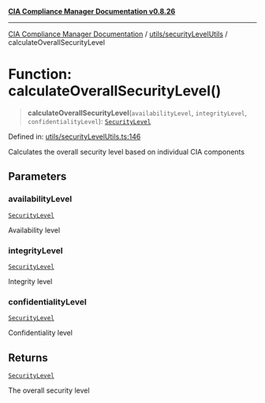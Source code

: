 [**CIA Compliance Manager Documentation v0.8.26**](../../../README.md)

***

[CIA Compliance Manager Documentation](../../../modules.md) / [utils/securityLevelUtils](../README.md) / calculateOverallSecurityLevel

# Function: calculateOverallSecurityLevel()

> **calculateOverallSecurityLevel**(`availabilityLevel`, `integrityLevel`, `confidentialityLevel`): [`SecurityLevel`](../../../types/cia/type-aliases/SecurityLevel.md)

Defined in: [utils/securityLevelUtils.ts:146](https://github.com/Hack23/cia-compliance-manager/blob/168f1311621722afef33b264085d8ac99d4a3213/src/utils/securityLevelUtils.ts#L146)

Calculates the overall security level based on individual CIA components

## Parameters

### availabilityLevel

[`SecurityLevel`](../../../types/cia/type-aliases/SecurityLevel.md)

Availability level

### integrityLevel

[`SecurityLevel`](../../../types/cia/type-aliases/SecurityLevel.md)

Integrity level

### confidentialityLevel

[`SecurityLevel`](../../../types/cia/type-aliases/SecurityLevel.md)

Confidentiality level

## Returns

[`SecurityLevel`](../../../types/cia/type-aliases/SecurityLevel.md)

The overall security level
